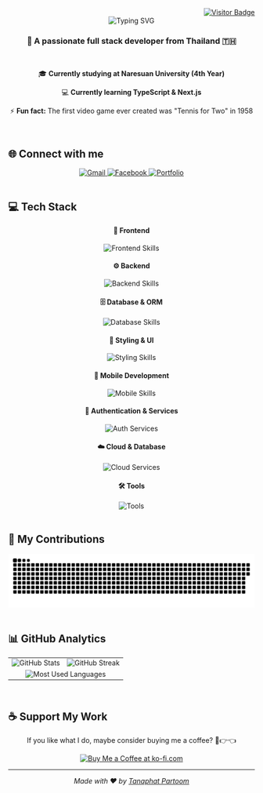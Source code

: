 <div align="right">
  <a href="https://visitorbadge.io/status?path=ShadowsDuck">
    <img src="https://api.visitorbadge.io/api/visitors?path=ShadowsDuck&labelColor=%23697689&countColor=%232ccce4&style=plastic&labelStyle=lower" alt="Visitor Badge" />
  </a>
</div>

<div align="center">
  <img src="https://readme-typing-svg.herokuapp.com/?font=Righteous&size=35&center=true&vCenter=true&width=500&height=70&duration=4000&lines=Hi+There!+👋;+I'm+Tanaphat+Partoom!;" alt="Typing SVG" />
</div>

<h3 align="center">🚀 A passionate full stack developer from Thailand 🇹🇭</h3>

<br/>

<div align="center">
  
🎓 **Currently studying at Naresuan University (4th Year)**

💻 **Currently learning TypeScript & Next.js**

⚡ **Fun fact:** The first video game ever created was "Tennis for Two" in 1958

</div>

<br/>

## 🌐 Connect with me

<div align="center">
  <a href="mailto:ommykung2033@gmail.com">
    <img src="https://img.shields.io/badge/Gmail-D14836?style=for-the-badge&logo=gmail&logoColor=white" alt="Gmail" />
  </a>
  <a href="https://www.facebook.com/tanaphat.kung.7/" target="_blank">
    <img src="https://img.shields.io/badge/Facebook-1877F2?style=for-the-badge&logo=Facebook&logoColor=white" alt="Facebook" />
  </a>
  <a href="https://github.com/ShadowsDuck" target="_blank">
    <img src="https://img.shields.io/badge/Portfolio-FF5722?style=for-the-badge&logo=todoist&logoColor=white" alt="Portfolio" />
  </a>
</div>

<br/>

## 💻 Tech Stack
<div align="center">
  <h4>🎨 Frontend</h4>
  <img src="https://go-skill-icons.vercel.app/api/icons?i=html,css,js,react,nextjs" alt="Frontend Skills" />
  
  <h4>⚙️ Backend</h4>
  <img src="https://go-skill-icons.vercel.app/api/icons?i=nodejs,express" alt="Backend Skills" />
  
  <h4>🗄️ Database & ORM</h4>
  <img src="https://go-skill-icons.vercel.app/api/icons?i=postgresql,drizzle" alt="Database Skills" />
  
  <h4>🎯 Styling & UI</h4>
  <img src="https://go-skill-icons.vercel.app/api/icons?i=tailwindcss,bootstrap,shadcn" alt="Styling Skills" />
  
  <h4>📱 Mobile Development</h4>
  <img src="https://go-skill-icons.vercel.app/api/icons?i=reactnative,expo" alt="Mobile Skills" />
  
  <h4>🔐 Authentication & Services</h4>
  <img src="https://go-skill-icons.vercel.app/api/icons?i=clerk" alt="Auth Services" />
  
  <h4>☁️ Cloud & Database</h4>
  <img src="https://go-skill-icons.vercel.app/api/icons?i=neon" alt="Cloud Services" />
  
  <h4>🛠️ Tools</h4>
  <img src="https://go-skill-icons.vercel.app/api/icons?i=vscode,git,github,postman" alt="Tools" />
</div>

<br/>

## 🐍 My Contributions

<div align="center">
  <img alt="Snake eating my contributions" src="https://github.com/ShadowsDuck/ShadowsDuck/blob/output/github-snake-dark.svg" />
</div>

<br/>

## 📊 GitHub Analytics

<div align="center">
  <table>
    <tr>
      <td>
        <img src="https://github-readme-stats.vercel.app/api?username=ShadowsDuck&theme=monokai&hide_border=false&include_all_commits=false&count_private=false" alt="GitHub Stats" />
      </td>
      <td>
        <img src="https://nirzak-streak-stats.vercel.app/?user=ShadowsDuck&theme=monokai&hide_border=false" alt="GitHub Streak" />
      </td>
    </tr>
    <tr>
      <td colspan="2" align="center">
        <img src="https://github-readme-stats.vercel.app/api/top-langs/?username=ShadowsDuck&theme=monokai&hide_border=false&include_all_commits=false&count_private=false&layout=compact" alt="Most Used Languages" />
      </td>
    </tr>
  </table>
</div>

<br/>

## ☕ Support My Work

<div align="center">
  <p>If you like what I do, maybe consider buying me a coffee? 🥺👉👈</p>
  <a href='https://ko-fi.com/' target='_blank'>
    <img height='64' style='border:0px;height:64px;' src='https://storage.ko-fi.com/cdn/kofi1.png?v=3' border='0' alt='Buy Me a Coffee at ko-fi.com' />
  </a>
</div>

<div align="center">
  
---
  
*Made with ❤️ by [Tanaphat Partoom](https://github.com/ShadowsDuck)*

</div>
